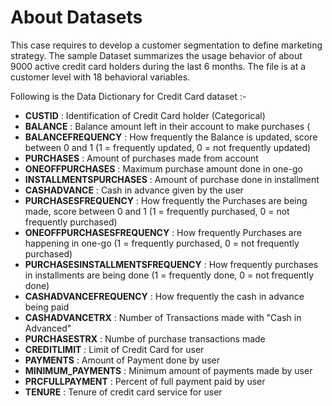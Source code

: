 # About Datasets

This case requires to develop a customer segmentation to define marketing strategy. The sample Dataset summarizes the usage behavior of about 9000 active credit card holders during the last 6 months. The file is at a customer level with 18 behavioral variables.

Following is the Data Dictionary for Credit Card dataset :-

- **CUSTID** : Identification of Credit Card holder (Categorical)
- **BALANCE** : Balance amount left in their account to make purchases (
- **BALANCEFREQUENCY** : How frequently the Balance is updated, score between 0 and 1 (1 = frequently updated, 0 = not frequently updated)
- **PURCHASES** : Amount of purchases made from account
- **ONEOFFPURCHASES** : Maximum purchase amount done in one-go
- **INSTALLMENTSPURCHASES** : Amount of purchase done in installment
- **CASHADVANCE** : Cash in advance given by the user
- **PURCHASESFREQUENCY** : How frequently the Purchases are being made, score between 0 and 1 (1 = frequently purchased, 0 = not frequently purchased)
- **ONEOFFPURCHASESFREQUENCY** : How frequently Purchases are happening in one-go (1 = frequently purchased, 0 = not frequently purchased)
- **PURCHASESINSTALLMENTSFREQUENCY** : How frequently purchases in installments are being done (1 = frequently done, 0 = not frequently done)
- **CASHADVANCEFREQUENCY** : How frequently the cash in advance being paid
- **CASHADVANCETRX** : Number of Transactions made with "Cash in Advanced"
- **PURCHASESTRX** : Numbe of purchase transactions made
- **CREDITLIMIT** : Limit of Credit Card for user
- **PAYMENTS** : Amount of Payment done by user
- **MINIMUM_PAYMENTS** : Minimum amount of payments made by user
- **PRCFULLPAYMENT** : Percent of full payment paid by user
- **TENURE** : Tenure of credit card service for user

